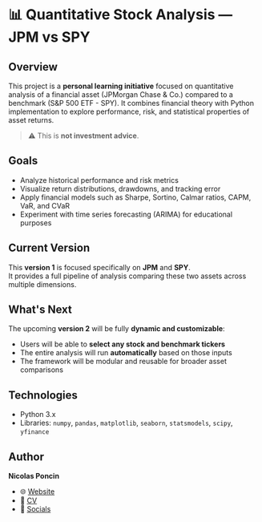 # 📊 Quantitative Stock Analysis — JPM vs SPY

## Overview

This project is a **personal learning initiative** focused on quantitative analysis of a financial asset (JPMorgan Chase & Co.) compared to a benchmark (S&P 500 ETF - SPY). It combines financial theory with Python implementation to explore performance, risk, and statistical properties of asset returns.

> ⚠️ This is **not investment advice**.

## Goals

- Analyze historical performance and risk metrics
- Visualize return distributions, drawdowns, and tracking error
- Apply financial models such as Sharpe, Sortino, Calmar ratios, CAPM, VaR, and CVaR
- Experiment with time series forecasting (ARIMA) for educational purposes

## Current Version

This **version 1** is focused specifically on **JPM** and **SPY**.  
It provides a full pipeline of analysis comparing these two assets across multiple dimensions.

## What's Next

The upcoming **version 2** will be fully **dynamic and customizable**:
- Users will be able to **select any stock and benchmark tickers**
- The entire analysis will run **automatically** based on those inputs
- The framework will be modular and reusable for broader asset comparisons

## Technologies

- Python 3.x
- Libraries: `numpy`, `pandas`, `matplotlib`, `seaborn`, `statsmodels`, `scipy`, `yfinance`

## Author

**Nicolas Poncin**  
- 🌐 [Website](nicolasponcin.com)  
- 📄 [CV](https://whispering-cricket-3c5.notion.site/Nicolas-Poncin-CV-1979bd)
- 🔗 [Socials](https://whispering-cricket-3c5.notion.site/Link-in-Bio-1979bd8bfc31804d8d2fd633cb1a891c?source=copy_link)
